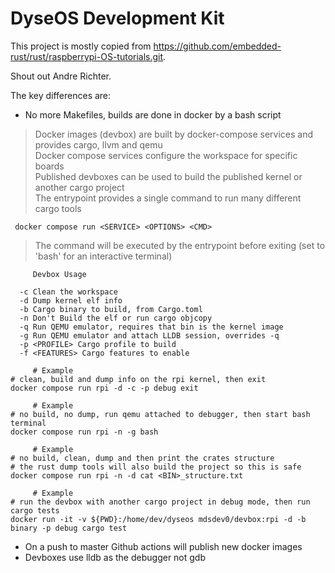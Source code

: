 # DyseOS Development Kit

This project is mostly copied from https://github.com/embedded-rust/rust/raspberrypi-OS-tutorials.git.

Shout out Andre Richter.

The key differences are:
 
 - No more Makefiles, builds are done in docker by a bash script

  > Docker images (devbox) are built by docker-compose services and provides cargo, llvm and qemu \
  > Docker compose services configure the workspace for specific boards \
  > Published devboxes can be used to build the published kernel or another cargo project \
  > The entrypoint provides a single command to run many different cargo tools
     
     docker compose run <SERVICE> <OPTIONS> <CMD>

  > The command will be executed by the entrypoint before exiting (set to 'bash' for an interactive terminal)

```
     Devbox Usage
     
  -c Clean the workspace
  -d Dump kernel elf info
  -b Cargo binary to build, from Cargo.toml
  -n Don't Build the elf or run cargo objcopy
  -q Run QEMU emulator, requires that bin is the kernel image
  -g Run QEMU emulator and attach LLDB session, overrides -q
  -p <PROFILE> Cargo profile to build
  -f <FEATURES> Cargo features to enable
```

```
     # Example
# clean, build and dump info on the rpi kernel, then exit
docker compose run rpi -d -c -p debug exit
```

```
     # Example
# no build, no dump, run qemu attached to debugger, then start bash terminal
docker compose run rpi -n -g bash
```

```
     # Example
# no build, clean, dump and then print the crates structure
# the rust dump tools will also build the project so this is safe
docker compose run rpi -n -d cat <BIN>_structure.txt
```

```
     # Example
# run the devbox with another cargo project in debug mode, then run cargo tests
docker run -it -v ${PWD}:/home/dev/dyseos mdsdev0/devbox:rpi -d -b binary -p debug cargo test
```
     
 - On a push to master Github actions will publish new docker images
 - Devboxes use lldb as the debugger not gdb
